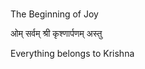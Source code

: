 # <a name='_Toc488528610'></a>
The Beginning of Joy


ओम् सर्वम् श्री कृश्णार्पणम् अस्तु

Everything belongs to Krishna



